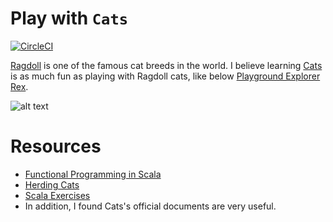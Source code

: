 # Play with `Cats`

[![CircleCI](https://circleci.com/gh/stevenchen3/ragdoll.svg?style=svg)](https://circleci.com/gh/stevenchen3/ragdoll)

[Ragdoll](https://en.wikipedia.org/wiki/Ragdoll) is one of the famous cat breeds in the world. I
believe learning [Cats](https://github.com/typelevel/cats) is as much fun as playing with Ragdoll
cats, like below [Playground Explorer Rex](https://www.instagram.com/imrextheragdoll/).

![alt text](https://github.com/stevenchen3/ragdoll/blob/master/images/rex-and-merlion.jpg "Rex with Merlion")


# Resources

* [Functional Programming in Scala](https://www.manning.com/books/functional-programming-in-scala)
* [Herding Cats](http://eed3si9n.com/herding-cats/)
* [Scala Exercises](https://www.scala-exercises.org/cats)
* In addition, I found Cats's official documents are very useful.
